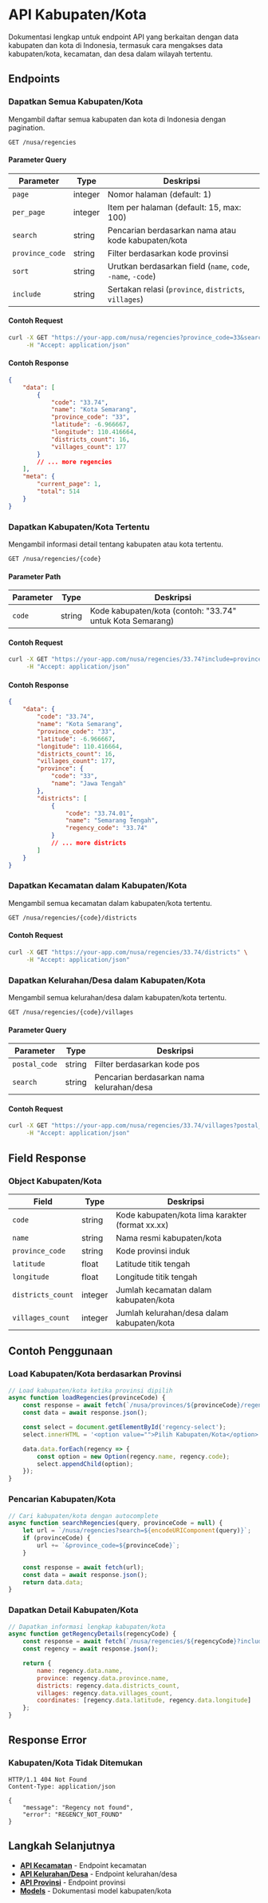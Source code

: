 # API Kabupaten/Kota

Dokumentasi lengkap untuk endpoint API yang berkaitan dengan data kabupaten dan kota di Indonesia, termasuk cara mengakses data kabupaten/kota, kecamatan, dan desa dalam wilayah tertentu.

## Endpoints

### Dapatkan Semua Kabupaten/Kota

Mengambil daftar semua kabupaten dan kota di Indonesia dengan pagination.

```http
GET /nusa/regencies
```

#### Parameter Query

| Parameter | Type | Deskripsi |
|-----------|------|-----------|
| `page` | integer | Nomor halaman (default: 1) |
| `per_page` | integer | Item per halaman (default: 15, max: 100) |
| `search` | string | Pencarian berdasarkan nama atau kode kabupaten/kota |
| `province_code` | string | Filter berdasarkan kode provinsi |
| `sort` | string | Urutkan berdasarkan field (`name`, `code`, `-name`, `-code`) |
| `include` | string | Sertakan relasi (`province`, `districts`, `villages`) |

#### Contoh Request

```bash
curl -X GET "https://your-app.com/nusa/regencies?province_code=33&search=semarang" \
     -H "Accept: application/json"
```

#### Contoh Response

```json
{
    "data": [
        {
            "code": "33.74",
            "name": "Kota Semarang",
            "province_code": "33",
            "latitude": -6.966667,
            "longitude": 110.416664,
            "districts_count": 16,
            "villages_count": 177
        }
        // ... more regencies
    ],
    "meta": {
        "current_page": 1,
        "total": 514
    }
}
```

### Dapatkan Kabupaten/Kota Tertentu

Mengambil informasi detail tentang kabupaten atau kota tertentu.

```http
GET /nusa/regencies/{code}
```

#### Parameter Path

| Parameter | Type | Deskripsi |
|-----------|------|-----------|
| `code` | string | Kode kabupaten/kota (contoh: "33.74" untuk Kota Semarang) |

#### Contoh Request

```bash
curl -X GET "https://your-app.com/nusa/regencies/33.74?include=province,districts" \
     -H "Accept: application/json"
```

#### Contoh Response

```json
{
    "data": {
        "code": "33.74",
        "name": "Kota Semarang",
        "province_code": "33",
        "latitude": -6.966667,
        "longitude": 110.416664,
        "districts_count": 16,
        "villages_count": 177,
        "province": {
            "code": "33",
            "name": "Jawa Tengah"
        },
        "districts": [
            {
                "code": "33.74.01",
                "name": "Semarang Tengah",
                "regency_code": "33.74"
            }
            // ... more districts
        ]
    }
}
```

### Dapatkan Kecamatan dalam Kabupaten/Kota

Mengambil semua kecamatan dalam kabupaten/kota tertentu.

```http
GET /nusa/regencies/{code}/districts
```

#### Contoh Request

```bash
curl -X GET "https://your-app.com/nusa/regencies/33.74/districts" \
     -H "Accept: application/json"
```

### Dapatkan Kelurahan/Desa dalam Kabupaten/Kota

Mengambil semua kelurahan/desa dalam kabupaten/kota tertentu.

```http
GET /nusa/regencies/{code}/villages
```

#### Parameter Query

| Parameter | Type | Deskripsi |
|-----------|------|-----------|
| `postal_code` | string | Filter berdasarkan kode pos |
| `search` | string | Pencarian berdasarkan nama kelurahan/desa |

#### Contoh Request

```bash
curl -X GET "https://your-app.com/nusa/regencies/33.74/villages?postal_code=50132" \
     -H "Accept: application/json"
```

## Field Response

### Object Kabupaten/Kota

| Field | Type | Deskripsi |
|-------|------|-----------|
| `code` | string | Kode kabupaten/kota lima karakter (format xx.xx) |
| `name` | string | Nama resmi kabupaten/kota |
| `province_code` | string | Kode provinsi induk |
| `latitude` | float | Latitude titik tengah |
| `longitude` | float | Longitude titik tengah |
| `districts_count` | integer | Jumlah kecamatan dalam kabupaten/kota |
| `villages_count` | integer | Jumlah kelurahan/desa dalam kabupaten/kota |

## Contoh Penggunaan

### Load Kabupaten/Kota berdasarkan Provinsi

```javascript
// Load kabupaten/kota ketika provinsi dipilih
async function loadRegencies(provinceCode) {
    const response = await fetch(`/nusa/provinces/${provinceCode}/regencies?sort=name`);
    const data = await response.json();

    const select = document.getElementById('regency-select');
    select.innerHTML = '<option value="">Pilih Kabupaten/Kota</option>';

    data.data.forEach(regency => {
        const option = new Option(regency.name, regency.code);
        select.appendChild(option);
    });
}
```

### Pencarian Kabupaten/Kota

```javascript
// Cari kabupaten/kota dengan autocomplete
async function searchRegencies(query, provinceCode = null) {
    let url = `/nusa/regencies?search=${encodeURIComponent(query)}`;
    if (provinceCode) {
        url += `&province_code=${provinceCode}`;
    }

    const response = await fetch(url);
    const data = await response.json();
    return data.data;
}
```

### Dapatkan Detail Kabupaten/Kota

```javascript
// Dapatkan informasi lengkap kabupaten/kota
async function getRegencyDetails(regencyCode) {
    const response = await fetch(`/nusa/regencies/${regencyCode}?include=province`);
    const regency = await response.json();

    return {
        name: regency.data.name,
        province: regency.data.province.name,
        districts: regency.data.districts_count,
        villages: regency.data.villages_count,
        coordinates: [regency.data.latitude, regency.data.longitude]
    };
}
```

## Response Error

### Kabupaten/Kota Tidak Ditemukan

```http
HTTP/1.1 404 Not Found
Content-Type: application/json

{
    "message": "Regency not found",
    "error": "REGENCY_NOT_FOUND"
}
```

## Langkah Selanjutnya

- **[API Kecamatan](/id/api/districts)** - Endpoint kecamatan
- **[API Kelurahan/Desa](/id/api/villages)** - Endpoint kelurahan/desa
- **[API Provinsi](/id/api/provinces)** - Endpoint provinsi
- **[Models](/id/api/models/regency)** - Dokumentasi model kabupaten/kota
